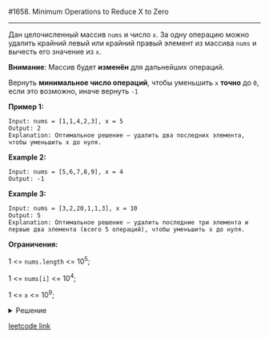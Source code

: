 #1658. Minimum Operations to Reduce X to Zero

---

Дан целочисленный массив `nums` и число `x`. За одну операцию можно удалить крайний левый или крайний правый элемент из массива `nums` и вычесть его значение из `x`.

**Внимание**: Массив будет **изменён** для дальнейших операций.

Вернуть **минимальное число операций**, чтобы уменьшить `x` **точно** до `0`, если это возможно, иначе вернуть `-1`

**Пример 1:**

```
Input: nums = [1,1,4,2,3], x = 5
Output: 2
Explanation: Оптимальное решение — удалить два последних элемента, чтобы уменьшить x до нуля.
```

**Example 2:**

```
Input: nums = [5,6,7,8,9], x = 4
Output: -1
```

**Example 3:**

```
Input: nums = [3,2,20,1,1,3], x = 10
Output: 5
Explanation: Оптимальное решение — удалить последние три элемента и первые два элемента (всего 5 операций), чтобы уменьшить x до нуля.
```

**Ограничения:**

1 <= `nums.length` <= 10<sup>5</sup>;

1 <= `nums[i]` <= 10<sup>4</sup>;

1 <= `x` <= 10<sup>9</sup>;

<details>

<summary> Решение </summary>

Рассмотрим, **Пример 3**

```js
// Дан массив
nums = [3, 2, 20, 1, 1, 3];
// Заданное число
x = 10;
```

По условию задачи мы можем за одну операцию вычитать из заданного числа значение элемента из массива слева или справа.
Обозначим элементы слева как `leftElements`, элементы справа как `rightElements`.
Подмассив, который остался обозначим как `rest`
Таким образом, массив `nums` можно представить как:

```js
[...leftElements, ...rest, ...rightElemets];
```

В примере,

`leftElements = [3, 2]` и их сумма `5`,

`rest = [20]` и сумма элементов `20`

`rightElements = [1, 1, 3]` и их сумма `5`

`x === 5 + 5` (сумма элементов `leftElements` и `rightElements`). Если таких элементов нет, то возвращает `-1`.

Сумму всех элементов обозначим как `sum = 3 + 2 + 20 + 1 + 1 + 3 = 30`

Таким образом, задача сводится к тому, чтобы найти подмассив `rest` **максимальной длины**, сумма элементов которого `sumRest` будет равна сумме всех элементов массива `sum` - `x`.

```js
// sum - сумма всех элментов массива
let sum = 0;
for (let num of nums) {
  sum += num;
}
// если сумма всех элементов массива === заданному числу, значит, минимальное число операций будет длинной массива
if (sum === x) {
  return nums.length;
}
// вычислим сумму элементов подмассива
const sumRest = sum - x;
```

Будем проходить по массиву и использовать 2 индекса:

`l` (`left`) - индекс массива, который указывает на начало подмассива

`r` (`right`) - индекс массива, который указывает на окончания подмассива заданной суммы

`currSum` - текущая сумма элементов подмассив

`maxLength` - длина подмассива (`r - l + 1`)

При увеличении индекса `r`, `currSum` увеличивается на значение `nums[r]`. При увеличении индекса `l`, `currSum` уменьшается на значение `nums[l - 1]`. `currSum` содержит актуальную сумму элментов подмассива.

Правая граница увеличивается на каждой итерации цикла, левая граница только тогда, когда выполняется условие `currSum > sumRest`.

Когда выполнено условие `currSum === sumRest` сохраняем значение длины подмассива. Если такое значение ранее уже было найдено (`maxLength !== -1`), то сравниваем длину и записываем **наибольшую**

Когда значение правого индекса `r` равно длине массива `nums.length` - цикл закончен. Это условие выхода из цикла

```js
let maxLength = -1,
  currSum = 0;
for (let l = 0, r = 0; r < nums.length; r++) {
  currSum += nums[r];
  // сумма всех элементов подмассива больше искомой => сдвигаем левую границу и уменьшаем сумму элементов подмассива
  while (l <= r && currSum > sumRest) {
    currSum -= nums[l++];
  }
  // подмассив найден
  if (currSum === sumRest) {
    // сохраняем наибольшую длину
    maxLength = Math.max(maxLength, r - l + 1);
  }
}
```

Максимальная длина подмассива с заданной суммой элементов - сохранено в переменной `maxLength`. Чтобы найти число операций - нужно из длины исходного массива `nums.length` вычесть длину искомого подмассива `maxLength`.
Если подмассив не найден, то `maxLength === -1` и метод вернёт `-1`

```js
return maxLength === -1 ? maxLength : nums.length - maxLength;
```

Весь алгоритм выглядит так:
```js
/**
 * @param {number[]} nums
 * @param {number} x
 * @return {number}
 */
const minOperations = (nums, x) => {
  let sum = 0;
  for (let num of nums) {
    sum += num;
  }
  if (sum === x) {
    return nums.length;
  }
  const sumRest = sum - x;
  let maxLength = -1,
    currSum = 0;
  for (let l = 0, r = 0; r < nums.length; r++) {
    currSum += nums[r];
    while (l <= r && currSum > sumRest) {
      currSum -= nums[l++];
    }
    if (currSum === sumRest) {
      maxLength = Math.max(maxLength, r - l + 1);
    }
  }
  return maxLength === -1 ? maxLength : nums.length - maxLength;
};
```

</details>

[leetcode link](https://leetcode.com/problems/minimum-operations-to-reduce-x-to-zero/)
